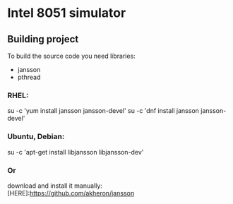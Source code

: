 # Intel 8051 simulator

## Building project

To build the source code you need libraries:
- jansson
- pthread

### RHEL:
su -c 'yum install jansson jansson-devel'
su -c 'dnf install jansson jansson-devel'

### Ubuntu, Debian: 
su -c 'apt-get install libjansson libjansson-dev'

### Or
download and install it manually: [HERE]:https://github.com/akheron/jansson
